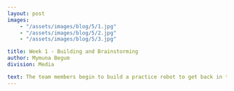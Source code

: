 ```yaml
---
layout: post
images:
    - "/assets/images/blog/5/1.jpg"
    - "/assets/images/blog/5/2.jpg"
    - "/assets/images/blog/5/3.jpg"

title: Week 1 - Building and Brainstorming
author: Mymuna Begum
division: Media

text: The team members begin to build a practice robot to get back in the groove of build season, while designing an efficient and robust bot to represent the tech knights at Javits. The practice bot is a great way to help teach the newest members of the team the different skills needed to build strong robots. After finishing the practice bot, they will be able to understand how to use the machines in the shop and play an active role building our robot competing in this years competition.  
---
```

